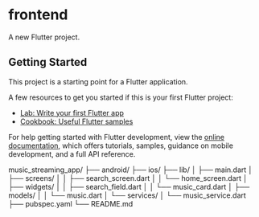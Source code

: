# frontend

A new Flutter project.

## Getting Started

This project is a starting point for a Flutter application.

A few resources to get you started if this is your first Flutter project:

- [Lab: Write your first Flutter app](https://docs.flutter.dev/get-started/codelab)
- [Cookbook: Useful Flutter samples](https://docs.flutter.dev/cookbook)

For help getting started with Flutter development, view the
[online documentation](https://docs.flutter.dev/), which offers tutorials,
samples, guidance on mobile development, and a full API reference.


music_streaming_app/
├── android/
├── ios/
├── lib/
│   ├── main.dart
│   ├── screens/
│   │   ├── search_screen.dart
│   │   └── home_screen.dart
│   ├── widgets/
│   │   ├── search_field.dart
│   │   └── music_card.dart
│   ├── models/
│   │   └── music.dart
│   └── services/
│       └── music_service.dart
├── pubspec.yaml
└── README.md
